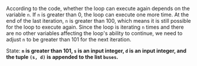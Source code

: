 According to the code, whether the loop can execute again depends on the variable `n`. If `n` is greater than 0, the loop can execute one more time. At the end of the last iteration, `n` is greater than 100, which means it is still possible for the loop to execute again. Since the loop is iterating `n` times and there are no other variables affecting the loop's ability to continue, we need to adjust `n` to be greater than 101 for the next iteration.

State: **`n` is greater than 101, `s` is an input integer, `d` is an input integer, and the tuple `(s, d)` is appended to the list `buses`.**